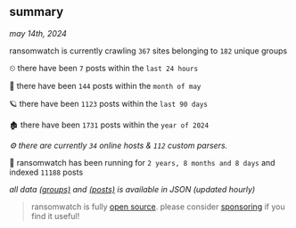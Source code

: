 
## summary
_may 14th, 2024_

ransomwatch is currently crawling `367` sites belonging to `182` unique groups

⏲ there have been `7` posts within the `last 24 hours`

🦈 there have been `144` posts within the `month of may`

🪐 there have been `1123` posts within the `last 90 days`

🏚 there have been `1731` posts within the `year of 2024`

_⚙️ there are currently `34` online hosts & `112` custom parsers._

🦕 ransomwatch has been running for `2 years, 8 months and 8 days` and indexed `11188` posts

_all data  [(groups)](http://ransomwhat.telemetry.ltd/groups) and [(posts)](http://ransomwhat.telemetry.ltd/posts) is available in JSON (updated hourly)_

> ransomwatch is fully [open source](https://github.com/joshhighet/ransomwatch#ransomwatch--). please consider [sponsoring](https://github.com/sponsors/joshhighet) if you find it useful!
